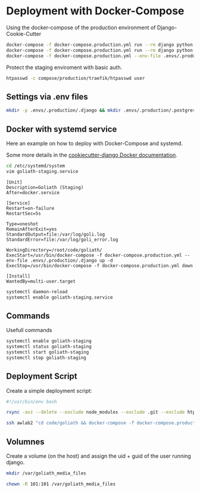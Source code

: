 # Deployment with Docker-Compose

Using the docker-compose of the production environment of Django-Cookie-Cutter

```bash
docker-compose -f docker-compose.production.yml run --rm django python manage.py migrate
docker-compose -f docker-compose.production.yml run --rm django python manage.py createsuperuser
docker-compose -f docker-compose.production.yml --env-file .envs/.production/.django up
```

Protect the staging enviroment with basic auth.

```bash
htpasswd -c compose/production/traefik/htpasswd user
```

## Settings via .env files

```bash
mkdir -p .envs/.production/.django && mkdir .envs/.production/.postgres
```

## Docker with systemd service

Here an example on how to deploy with Docker-Compose and systemd.

Some more details in the [cookiecutter-django Docker documentation](http://cookiecutter-django.readthedocs.io/en/latest/deployment-with-docker.html).

```bash
cd /etc/systemd/system
vim goliath-staging.service
```

```
[Unit]
Description=Goliath (Staging)
After=docker.service

[Service]
Restart=on-failure
RestartSec=5s

Type=oneshot
RemainAfterExit=yes
StandardOutput=file:/var/log/goli.log
StandardError=file:/var/log/goli_error.log

WorkingDirectory=/root/code/goliath/
ExecStart=/usr/bin/docker-compose -f docker-compose.production.yml --env-file .envs/.production/.django up -d
ExecStop=/usr/bin/docker-compose -f docker-compose.production.yml down

[Install]
WantedBy=multi-user.target
```

```bash
systemctl daemon-reload
systemctl enable goliath-staging.service
```

## Commands

Usefull commands

```bash
systemctl enable goliath-staging
systemctl status goliath-staging
systemctl start goliath-staging
systemctl stop goliath-staging
```

## Deployment Script

Create a simple deployment script:

```bash
#!/usr/bin/env bash

rsync -avz --delete --exclude node_modules --exclude .git --exclude htpasswd . awlab2:~/code/goliath

ssh awlab2 "cd code/goliath && docker-compose -f docker-compose.production.yml up --detach --build && docker-compose -f docker-compose.production.yml run --rm django python manage.py migrate"
```

## Volumnes

Create a volume (on the host) and assign the uid + guid of the user running django.

```bash
mkdir /var/goliath_media_files

chown -R 101:101 /var/goliath_media_files
```
